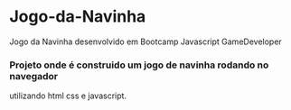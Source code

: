 # Jogo-da-Navinha
Jogo da Navinha desenvolvido em Bootcamp Javascript GameDeveloper

### Projeto onde é construido um jogo de navinha rodando no navegador
utilizando html css e javascript.
